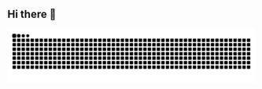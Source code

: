 ## Hi there 👋

<!--
**ReaalSATYAM/ReaalSATYAM** is a ✨ _special_ ✨ repository because its `README.md` (this file) appears on your GitHub profile.

Here are some ideas to get you started:

- 🔭 I’m currently working on ...
- 🌱 I’m currently learning ...
- 👯 I’m looking to collaborate on ...
- 🤔 I’m looking for help with ...
- 💬 Ask me about ...
- 📫 How to reach me: ...
- 😄 Pronouns: ...
- ⚡ Fun fact: ...
-->
![snake_gif](https://github.com/ReaalSATYAM/ReaalSATYAM/blob/output/github-contribution-grid-snake-dark.svg)

